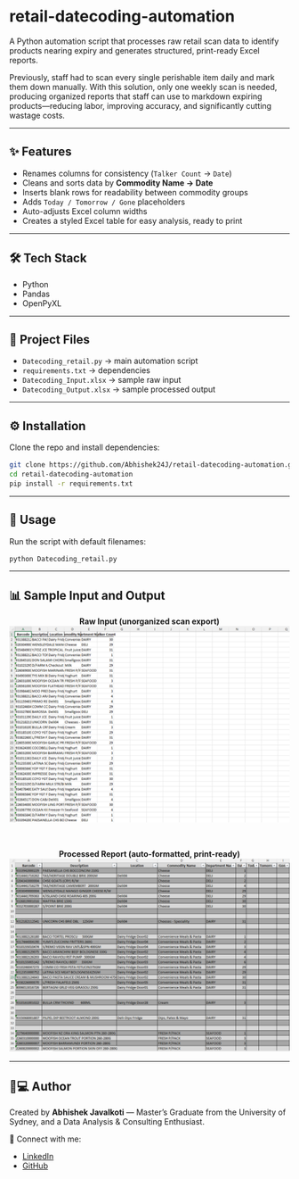 # retail-datecoding-automation

A Python automation script that processes raw retail scan data to identify products nearing expiry and generates structured, print-ready Excel reports. 

Previously, staff had to scan every single perishable item daily and mark them down manually. With this solution, only one weekly scan is needed, producing organized reports that staff can use to markdown expiring products—reducing labor, improving accuracy, and significantly cutting wastage costs.

---

## ✨ Features
- Renames columns for consistency (`Talker Count` → `Date`)
- Cleans and sorts data by **Commodity Name → Date**
- Inserts blank rows for readability between commodity groups
- Adds `Today / Tomorrow / Gone` placeholders
- Auto-adjusts Excel column widths
- Creates a styled Excel table for easy analysis, ready to print

---

## 🛠 Tech Stack
- Python  
- Pandas  
- OpenPyXL  

---

## 📂 Project Files
- `Datecoding_retail.py` → main automation script  
- `requirements.txt` → dependencies  
- `Datecoding_Input.xlsx` → sample raw input  
- `Datecoding_Output.xlsx` → sample processed output  

---

## ⚙️ Installation
Clone the repo and install dependencies:

```bash
git clone https://github.com/Abhishek24J/retail-datecoding-automation.git
cd retail-datecoding-automation
pip install -r requirements.txt
```

---

## 🚀 Usage

Run the script with default filenames:

```
python Datecoding_retail.py
```

---

## 📊 Sample Input and Output

<p align="center"> <b>Raw Input (unorganized scan export)</b><br>
<img src="assets/datecoding_input_pic.png" alt="Input Pic" width="775"> </p>

<br>

<p align="center"> <b>Processed Report (auto-formatted, print-ready)</b><br> 
<img src="assets/datecoding_output_pic.png" alt="Output Pic" width="775"> </p>

---

## 👨💻 Author

Created by **Abhishek Javalkoti** — Master’s Graduate from the University of Sydney, and a Data Analysis & Consulting Enthusiast.  

🔗 Connect with me:  
- [LinkedIn](https://www.linkedin.com/in/abhishekjavalkoti/)  
- [GitHub](https://github.com/Abhishek24J)  
